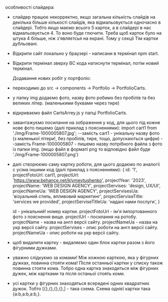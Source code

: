 особливості слайдера:

- слайдер працює некорректно, якщо загальна кількість слайдів на декілька більше
  кількості слайдів, яка відмальовується одночасно в слайдері. Тобто якщо маємо
  всього 5 карток, а в слайдері в нас відмальовується 4. То воно буде глючити.
  Треба щоб карток було на штука 4 більше, ніж з'являєтсья на екрані. Тому у
  секціі Тім картки дубльовані.

<!-- --------------------------- -->

- Відкрити сайт локально у браузері - написани в термінал npm start.
- Відкрити термінал зверху ВС кода натиснути термінал, потім новий термінал.
  <!-- //---------------------------------------- -->
  Додавання нових робіт у портфоліо:
- переходимо до src -> components -> Portfolio -> PortfolioCarts.
- у папку img додаємо фото, назву фото робимо без пробілів та без великих літер.
  (маленькими буквами через тире)
- відкриваємо файл CartsArrey.js у папці PortfolioCarts.
- завантажуємо посилання на зображення у код, для цього під кожне нове фото
  пишемо (далі приклад з поясненнями): import cart1 from
  './img/Frame-1000005807.jpg'; --замість cart1 - унікальну назву фото (з
  маленької літери!, без пробілів, тире, тощо, допускаються цифри) --замість
  Frame-1000005807 - пишемо назву потрібного файла з фото із папки img. (якщо
  файл в форматі png то відповідно файл буде './img/Frame-1000005807.png')
- далі створюємо саму картку роботи, для цього додаємо по аналогіі с усіма
  іншими код (далі приклад з поясненнями): { id: '1', projectFotoUrl: cart1,
  projectUrl: 'https://www.behance.net/klymevtushenko', projectYear: '2023',
  projectName: 'WEB DESIGN AGENCY', projectServises: 'design, UX/UI',
  projectNameUa: 'WEB DESIGN AGENCY', projectServisesUa: 'візуальний стиль,
  впливовий маркетинг', projectServiseTitle: 'services we provided',
  projectServiseTitleUa: 'надані нами послуги', }

  id - унікальний! номер картки. projectFotoUrl - ім'я імпортованного фото з
  пояснення вище. projectUrl - посилання на ротобу. projectName - назва на англ
  версіі сайту. projectNameUa - назва на укр версіі сайту. projectServises -
  опис роботи на англ версіі сайту. projectNameUa - опис роботи на укр версіі
  сайту.

- щоб видалити картку - видаляємо один блок картки разом з його фігурними
  дужками.
- уважно слідкуємо за комами! Між кожною карткою, яка у фігурних дужках, повинна
  стояти кома! Після останньої картки у списку також повинна стояти кома. Тобро
  одна картка знаходиться між фігурних дужек, між картками та після останьої
  стоять коми.
- усі картки у фігурних знаходяться всередені одних квадратних дужок. Тобто
  [{},{},{},{},] - така схема. Схема однієї картки така {a:b,a:b,a:b,}.
